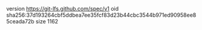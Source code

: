 version https://git-lfs.github.com/spec/v1
oid sha256:37d193264cbf5ddbea7ee35fcf83d23b44cbc3544b971ed90958ee85ceada72b
size 1162
